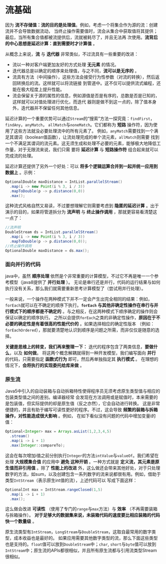 流基础
=====================
因为 **流不存储值：流的目的是处理值**。例如，考虑一个将集合作为源的流：创建流并不会导致数据流动，
当终止操作需要值时，流会从集合中获取值将其提供；最后，当所有集合值都被流提供后，流就被耗尽了，并且无法再
次使用。**流背后的中心思想是延迟计算：直到需要时才计算值** 。

从概念上来说，**流** 与 **迭代器** 非常类似，不过流具有一些重要的改进：

+ 流以一种对客户端更加友好的方式处理 **无元素** 的情况。
+ 迭代器总是以确定的顺序来处理值，与之不同，**流可以是无序的** 。
+ 流具有方法（中间操作），这些方法会接受行为性参数（对流的转换），然后返回转换后的流。这样就可以将流链接
到管道中。这不仅可以提供流式编程，还能在极大程度上提升性能。
+ 流会保留关于源的属性的信息，例如源值是否是有序的，总数是否是已知的，这样就可以对值处理进行优化，而迭代
器则是做不到这一点的，除了值本身外，迭代器并不保留任何其他信息。

延迟计算的一个重要优势可以通过`Stream`的“搜索”方法一探究竟：`findFirst`，`findAny`，`anyMatch`，
`allMatch`与`noneMatch`。它们都称为 **短路** 操作符，因为使用了这些方法就没必要处理流中的所有元素了。
例如，`anyMatch`需要找到一个满足其谓词（boolean值函数），让流处理完成的单个流元素，`allMatch`则需要
找到一个不满足其谓词的流元素。这无须生成和处理不必要的元素，能够极大地降低工作量，对于无限流来说，我们只需
要将 **延迟计算** 与 **短路操作符** 组合起来就可以完成流的处理。

延迟计算还提供了另外一个好处：可以 **将多个逻辑运算合并到一起并统一应用到数据上** 。示例：
```java
OptionalDouble maxDistance = IntList.parallelStream()
  .map(i -> new Point(i % 3, i / 3))
  .mapToDouble(p -> p.distance(0,0))
  .max();
```
这种流式风格自然又易读，不过要想理解它则需要考虑到 **隐匿的延迟计算** 。出于演示的目的，如果将管道拆分为
**流声明** 与 **终止操作调用** ，那就更容易看清楚这一点了：
```java
//流声明
DoubleStream ds = IntList.parallelStream()
  .map(i -> new Point(i % 3, i / 3))
  .mapToDouble(p -> p.distance(0,0));
//终止操作调用
OptionalDouble maxDistance = ds.max();
```

### 面向并行的代码
java中，虽然 **顺序处理** 依然是个非常重要的计算模型，不过它不再是唯一一个参考模型（java8提供了 **并行处理** ）。
无论是串行还是并行，代码的运行结果与如何执行没有关系，那么我们就需要重新思考计算模型了（尝试用并行处理）。

一般来说，一个操作在两种模式下并不一定会产生出完全相同的结果：例如，`forEach`就可以在不确定的顺序下执行。**`forEach`
与其他非确定性操作在串行与并行模式下的顺序都是不确定的** 。与之相反，在这两种模式下顺序确定的操作则会保证以确定的顺序执行。
之所以会提供`forEach`之类的非确定性操作，**原因在于不必要的确定性是有着很高的性能代价的** 。如果选择相应的确定性版本
（例如：`forEachOrdered`），那就要清楚地认识到顺序是问题之所需，而非仅仅是随意的选择。

**关键是思维上的转变，我们再来整理一下：** 迭代的程序包含了两类信息，**要做什么**，以及 **如何做**。
将这两个概念解耦就得到一种开发模型，我们编写面向 **并行** 的代码，只需要指定 **函数式行为** 即可，然后再单独指定其 **执行模式** 。
在理想的情况下，**会将执行的实现委托给库来做** 。

### 原生流
Java5中引入的自动装箱与自动拆箱特性使得程序员无须考虑原生类型值与相应的包装类型值之间的差别。编译器经常
会发现在方法调用或是赋值时，本来需要的是包装值，但实际提供的却是原生值（反之亦然），它会自动进行转换。
这是非常便捷的，并且有助于编写可读性更好的程序。不过，这会导致 **频繁的装箱与拆箱操作，对性能造成很大影响** 。例如，
在如下看似没有问题的代码中增加变量i的值：
```java
Optional<Integer> max = Arrays.asList(1,2,3,4,5)
  .stream()
  .map(i -> i + 1)
  .max(Integer::compareTo);
```
这会在每次增加i值之前分别执行`Integer`的方法`intValue`与`valueOf`。我们希望在处理 **大规模集合值** 的应用中 **避免
这种开销** 。一种方式就是 **定义流，其元素是原生值而非引用值** 。除了 **性能上的改进** 外，这么做还会带来其他好处，对于只处理
数字的方法，如sum，以及创建包含一系列数字的流来说都很有用。例如，借助于类型`IntStream`（表示原生int值的流），上述代码可以
写成下面这样：
```java
OptionalInt max = IntStream.rangeClosed(1,5)
  .map(i -> i + 1)
  .max();
```
这么做会改进 **可读性** （使用了专门的`range`与`max`方法）与 **效率** （不再需要装箱与拆箱操作）。
**对于足够大的数据集来说，未装箱代码的速度要比相应装箱的代码快一个数量级** 。

原生流类型有`IntStream`，`LongStream`与`DoubleStream`，这取自最常用的数字类型，成本收益也是最好的。
如果应用需要其他数字类型的流，那么下面这些类型也是支持的。`float`值可以放到`DoubleStream`中；`char`,
`short`与`byte`值可以放到`IntStream`中；原生流的APIs都很相似，并且所有原生流都与引用流类型Stream很相似。
